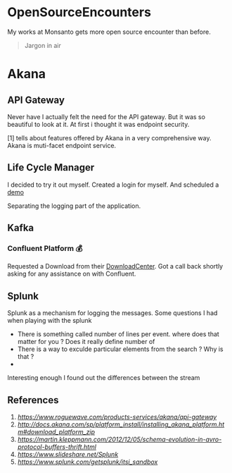 # OpenSourceEncounters

My works at Monsanto gets more open source encounter than before.

> Jargon in air

# Akana

## API Gateway
Never have I actually felt the need for the API gateway. But it was so beautiful to look at it. At first i thought it was endpoint security. 

[1] tells about features offered by Akana in a very comprehensive way. Akana is muti-facet endpoint service.

## Life Cycle Manager

I decided to try it out myself. Created a login for myself. And scheduled a [demo](https://www.roguewave.com/products-services/akana/request-demo/thank-you)

Separating the logging part of the application.

## Kafka

### Confluent Platform :moneybag:

Requested a Download from their [DownloadCenter](https://www.confluent.io/download/#download-center). Got a call back shortly asking for any assistance on with Confluent.

## Splunk

Splunk as a mechanism for logging the messages.
Some questions I had when playing with the splunk
*  There is something called number of lines per event. where does that matter for you ? Does it really define number of 
*  There is a way to exculde particular elements from the search ? Why is that ? 
*  


Interesting enough I found out the differences between the stream 
## References
1. _https://www.roguewave.com/products-services/akana/api-gateway_
2. _http://docs.akana.com/sp/platform_install/installing_akana_platform.htm#download_platform_zip_
3. _https://martin.kleppmann.com/2012/12/05/schema-evolution-in-avro-protocol-buffers-thrift.html_
4. _https://www.slideshare.net/Splunk_
5. _https://www.splunk.com/getsplunk/itsi_sandbox_
